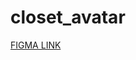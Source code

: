 # closet_avatar
[ FIGMA LINK](https://www.figma.com/design/mXXKY9zaUlccvgg2DY1mQ8/WVUM?node-id=55-2&t=8YKFYpthkk6ZCj00-1)
